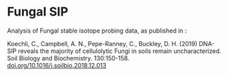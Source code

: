 # Fungal SIP

Analysis of Fungal stable isotope probing data, as published in :

Koechli, C., Campbell, A. N., Pepe-Ranney, C., Buckley, D. H. (2019) DNA-SIP reveals the majority of cellulolytic Fungi in soils remain uncharacterized. Soil Biology and Biochemistry. 130:150-158. 
[doi.org/10.1016/j.soilbio.2018.12.013](https://www.sciencedirect.com/science/article/abs/pii/S0038071718304231?via%3Dihub)
